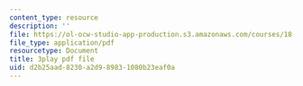 ```yaml
---
content_type: resource
description: ''
file: https://ol-ocw-studio-app-production.s3.amazonaws.com/courses/18-086-mathematical-methods-for-engineers-ii-spring-2006/d2b25aad8230a2d989831080b23eaf0a_zIK5EnoiLL0.pdf
file_type: application/pdf
resourcetype: Document
title: 3play pdf file
uid: d2b25aad-8230-a2d9-8983-1080b23eaf0a
---
```

